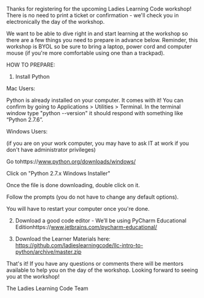Thanks for registering for the upcoming Ladies Learning Code workshop! There is no need to print a ticket or confirmation - we'll check you in electronically the day of the workshop.

We want to be able to dive right in and start learning at the workshop so there are a few things you need to prepare in advance below. Reminder, this workshop is BYOL so be sure to bring a laptop, power cord and computer mouse (if you're more comfortable using one than a trackpad).
 
HOW TO PREPARE:

1. Install Python

Mac Users:

Python is already installed on your computer. It comes with it! You can confirm by going to Applications > Utilities > Terminal. In the terminal window type "python --version" it should respond with something like “Python 2.7.6”.

Windows Users:

(if you are on your work computer, you may have to ask IT at work if you don't have administrator privileges)

Go tohttps://www.python.org/downloads/windows/

Click on "Python 2.7.x Windows Installer"

Once the file is done downloading, double click on it.

Follow the prompts (you do not have to change any default options).

You will have to restart your computer once you're done.

2. Download a good code editor - We’ll be using PyCharm Educational Editionhttps://www.jetbrains.com/pycharm-educational/

3. Download the Learner Materials here: https://github.com/ladieslearningcode/llc-intro-to-python/archive/master.zip
 
That's it! If you have any questions or comments there will be mentors available to help you on the day of the workshop. 
Looking forward to seeing you at the workshop!

The Ladies Learning Code Team
